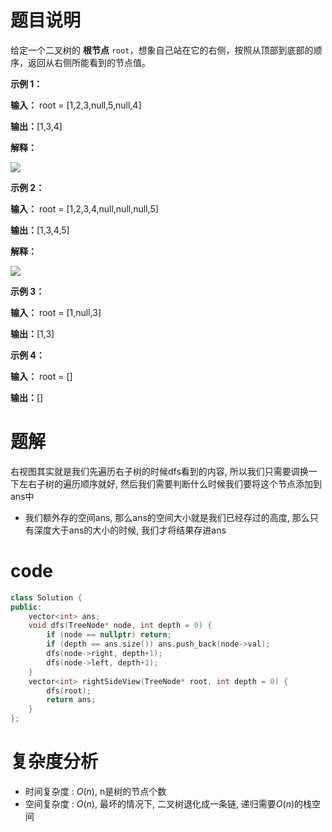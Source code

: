 # 题目说明

给定一个二叉树的 **根节点** `root`，想象自己站在它的右侧，按照从顶部到底部的顺序，返回从右侧所能看到的节点值。

**示例 1：**

**输入：** root = \[1,2,3,null,5,null,4]

**输出：**\[1,3,4]

**解释：**

![](https://assets.leetcode.com/uploads/2024/11/24/tmpd5jn43fs-1.png)

**示例 2：**

**输入：** root = \[1,2,3,4,null,null,null,5]

**输出：**\[1,3,4,5]

**解释：**

![](https://assets.leetcode.com/uploads/2024/11/24/tmpkpe40xeh-1.png)

**示例 3：**

**输入：** root = \[1,null,3]

**输出：**\[1,3]

**示例 4：**

**输入：** root = \[]

**输出：**\[]

# 题解

右视图其实就是我们先遍历右子树的时候dfs看到的内容, 所以我们只需要调换一下左右子树的遍历顺序就好, 然后我们需要判断什么时候我们要将这个节点添加到ans中
- 我们额外存的空间ans, 那么ans的空间大小就是我们已经存过的高度, 那么只有深度大于ans的大小的时候, 我们才将结果存进ans

# code

```cpp
class Solution {
public:
    vector<int> ans;
    void dfs(TreeNode* node, int depth = 0) {
        if (node == nullptr) return;
        if (depth == ans.size()) ans.push_back(node->val);
        dfs(node->right, depth+1);
        dfs(node->left, depth+1);
    }
    vector<int> rightSideView(TreeNode* root, int depth = 0) {
        dfs(root);
        return ans;
    }
};
```

# 复杂度分析

- 时间复杂度 : $O(n)$, n是树的节点个数
- 空间复杂度 : $O(n)$, 最坏的情况下, 二叉树退化成一条链, 递归需要$O(n)$的栈空间